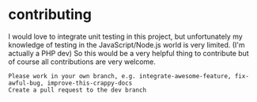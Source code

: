 # contributing

I would love to integrate unit testing in this project, but unfortunately my knowledge of testing in the JavaScript/Node.js world is very limited. (I'm actually a PHP dev) So this would be a very helpful thing to contribute but of course all contributions are very welcome.

    Please work in your own branch, e.g. integrate-awesome-feature, fix-awful-bug, improve-this-crappy-docs
    Create a pull request to the dev branch
